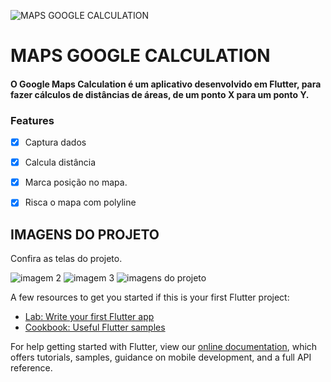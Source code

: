 ![MAPS GOOGLE CALCULATION](https://user-images.githubusercontent.com/54405709/109416961-3a9c9280-79a0-11eb-8d65-9d00d81384dc.png)


# MAPS GOOGLE CALCULATION

#### O Google Maps Calculation é um aplicativo desenvolvido em Flutter, para fazer cálculos de distâncias de áreas, de um ponto X para um ponto Y.

### Features

- [x] Captura dados
- [x] Calcula distância
- [x] Marca posição no mapa.
- [x] Risca o mapa com polyline


## IMAGENS DO PROJETO

Confira as telas do projeto.

![imagem 2](https://user-images.githubusercontent.com/54405709/109418141-8998f680-79a5-11eb-9a52-e55c999e6f63.jpeg)
![imagem 3](https://user-images.githubusercontent.com/54405709/109418142-8aca2380-79a5-11eb-86f6-1e7b44180079.jpeg)
![imagens do projeto](https://user-images.githubusercontent.com/54405709/109418144-8b62ba00-79a5-11eb-960c-e4e35cdf42cc.jpeg)

A few resources to get you started if this is your first Flutter project:

- [Lab: Write your first Flutter app](https://flutter.dev/docs/get-started/codelab)
- [Cookbook: Useful Flutter samples](https://flutter.dev/docs/cookbook)

For help getting started with Flutter, view our
[online documentation](https://flutter.dev/docs), which offers tutorials,
samples, guidance on mobile development, and a full API reference.
